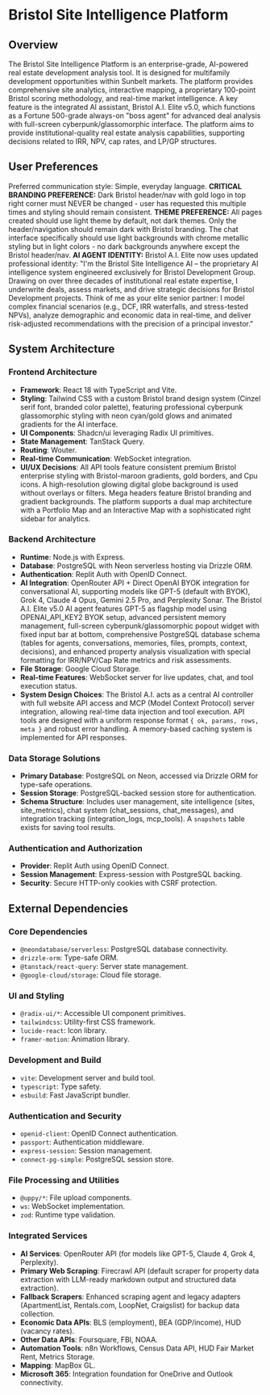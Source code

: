 # Bristol Site Intelligence Platform

## Overview
The Bristol Site Intelligence Platform is an enterprise-grade, AI-powered real estate development analysis tool. It is designed for multifamily development opportunities within Sunbelt markets. The platform provides comprehensive site analytics, interactive mapping, a proprietary 100-point Bristol scoring methodology, and real-time market intelligence. A key feature is the integrated AI assistant, Bristol A.I. Elite v5.0, which functions as a Fortune 500-grade always-on "boss agent" for advanced deal analysis with full-screen cyberpunk/glassomorphic interface. The platform aims to provide institutional-quality real estate analysis capabilities, supporting decisions related to IRR, NPV, cap rates, and LP/GP structures.

## User Preferences
Preferred communication style: Simple, everyday language.
**CRITICAL BRANDING PREFERENCE:** Dark Bristol header/nav with gold logo in top right corner must NEVER be changed - user has requested this multiple times and styling should remain consistent.
**THEME PREFERENCE:** All pages created should use light theme by default, not dark themes. Only the header/navigation should remain dark with Bristol branding. The chat interface specifically should use light backgrounds with chrome metallic styling but in light colors - no dark backgrounds anywhere except the Bristol header/nav.
**AI AGENT IDENTITY:** Bristol A.I. Elite now uses updated professional identity: "I'm the Bristol Site Intelligence AI – the proprietary AI intelligence system engineered exclusively for Bristol Development Group. Drawing on over three decades of institutional real estate expertise, I underwrite deals, assess markets, and drive strategic decisions for Bristol Development projects. Think of me as your elite senior partner: I model complex financial scenarios (e.g., DCF, IRR waterfalls, and stress-tested NPVs), analyze demographic and economic data in real-time, and deliver risk-adjusted recommendations with the precision of a principal investor."

## System Architecture

### Frontend Architecture
- **Framework**: React 18 with TypeScript and Vite.
- **Styling**: Tailwind CSS with a custom Bristol brand design system (Cinzel serif font, branded color palette), featuring professional cyberpunk glassomorphic styling with neon cyan/gold glows and animated gradients for the AI interface.
- **UI Components**: Shadcn/ui leveraging Radix UI primitives.
- **State Management**: TanStack Query.
- **Routing**: Wouter.
- **Real-time Communication**: WebSocket integration.
- **UI/UX Decisions**: All API tools feature consistent premium Bristol enterprise styling with Bristol-maroon gradients, gold borders, and Cpu icons. A high-resolution glowing digital globe background is used without overlays or filters. Mega headers feature Bristol branding and gradient backgrounds. The platform supports a dual map architecture with a Portfolio Map and an Interactive Map with a sophisticated right sidebar for analytics.

### Backend Architecture
- **Runtime**: Node.js with Express.
- **Database**: PostgreSQL with Neon serverless hosting via Drizzle ORM.
- **Authentication**: Replit Auth with OpenID Connect.
- **AI Integration**: OpenRouter API + Direct OpenAI BYOK integration for conversational AI, supporting models like GPT-5 (default with BYOK), Grok 4, Claude 4 Opus, Gemini 2.5 Pro, and Perplexity Sonar. The Bristol A.I. Elite v5.0 AI agent features GPT-5 as flagship model using OPENAI_API_KEY2 BYOK setup, advanced persistent memory management, full-screen cyberpunk/glassomorphic popout widget with fixed input bar at bottom, comprehensive PostgreSQL database schema (tables for agents, conversations, memories, files, prompts, context, decisions), and enhanced property analysis visualization with special formatting for IRR/NPV/Cap Rate metrics and risk assessments.
- **File Storage**: Google Cloud Storage.
- **Real-time Features**: WebSocket server for live updates, chat, and tool execution status.
- **System Design Choices**: The Bristol A.I. acts as a central AI controller with full website API access and MCP (Model Context Protocol) server integration, allowing real-time data injection and tool execution. API tools are designed with a uniform response format `{ ok, params, rows, meta }` and robust error handling. A memory-based caching system is implemented for API responses.

### Data Storage Solutions
- **Primary Database**: PostgreSQL on Neon, accessed via Drizzle ORM for type-safe operations.
- **Session Storage**: PostgreSQL-backed session store for authentication.
- **Schema Structure**: Includes user management, site intelligence (sites, site_metrics), chat system (chat_sessions, chat_messages), and integration tracking (integration_logs, mcp_tools). A `snapshots` table exists for saving tool results.

### Authentication and Authorization
- **Provider**: Replit Auth using OpenID Connect.
- **Session Management**: Express-session with PostgreSQL backing.
- **Security**: Secure HTTP-only cookies with CSRF protection.

## External Dependencies

### Core Dependencies
- `@neondatabase/serverless`: PostgreSQL database connectivity.
- `drizzle-orm`: Type-safe ORM.
- `@tanstack/react-query`: Server state management.
- `@google-cloud/storage`: Cloud file storage.

### UI and Styling
- `@radix-ui/*`: Accessible UI component primitives.
- `tailwindcss`: Utility-first CSS framework.
- `lucide-react`: Icon library.
- `framer-motion`: Animation library.

### Development and Build
- `vite`: Development server and build tool.
- `typescript`: Type safety.
- `esbuild`: Fast JavaScript bundler.

### Authentication and Security
- `openid-client`: OpenID Connect authentication.
- `passport`: Authentication middleware.
- `express-session`: Session management.
- `connect-pg-simple`: PostgreSQL session store.

### File Processing and Utilities
- `@uppy/*`: File upload components.
- `ws`: WebSocket implementation.
- `zod`: Runtime type validation.

### Integrated Services
- **AI Services**: OpenRouter API (for models like GPT-5, Claude 4, Grok 4, Perplexity).
- **Primary Web Scraping**: Firecrawl API (default scraper for property data extraction with LLM-ready markdown output and structured data extraction).
- **Fallback Scrapers**: Enhanced scraping agent and legacy adapters (ApartmentList, Rentals.com, LoopNet, Craigslist) for backup data collection.
- **Economic Data APIs**: BLS (employment), BEA (GDP/income), HUD (vacancy rates).
- **Other Data APIs**: Foursquare, FBI, NOAA.
- **Automation Tools**: n8n Workflows, Census Data API, HUD Fair Market Rent, Metrics Storage.
- **Mapping**: MapBox GL.
- **Microsoft 365**: Integration foundation for OneDrive and Outlook connectivity.